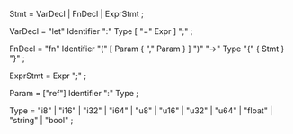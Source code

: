 Stmt        = VarDecl | FnDecl | ExprStmt ;

VarDecl     = "let" Identifier ":" Type [ "=" Expr ] ";" ;

FnDecl      = "fn" Identifier "(" [ Param { "," Param } ] ")" "->" Type "{" { Stmt } "}" ;

ExprStmt    = Expr ";" ;

Param       = ["ref"] Identifier ":" Type ;

Type        = "i8" | "i16" | "i32" | "i64" | "u8" | "u16" | "u32" | "u64" | "float" | "string" | "bool" ;
